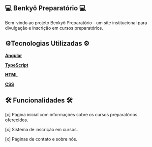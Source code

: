 ## 💻  Benkyô Preparatório 💻 

Bem-vindo ao projeto Benkyô Preparatório - um site institucional para divulgação e inscrição em cursos preparatórios.

## ⚙️Tecnologias Utilizadas ⚙️

**[Angular]()**


**[TypeScript]()**


**[HTML]()**


**[CSS]()**

## 🛠 Funcionalidades 🛠

[x] Página inicial com informações sobre os cursos preparatórios oferecidos.


[x] Sistema de inscrição em cursos.


[x] Páginas de contato e sobre nós.
